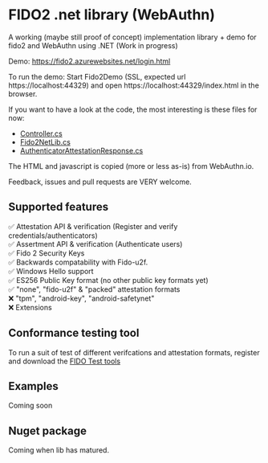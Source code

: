 # FIDO2 .net library (WebAuthn)
A working (maybe still proof of concept) implementation library + demo for fido2 and WebAuthn using .NET (Work in progress)

Demo: https://fido2.azurewebsites.net/login.html

To run the demo: Start Fido2Demo (SSL, expected url https://localhost:44329) and open https://localhost:44329/index.html in the browser.

If you want to have a look at the code, the most interesting is these files for now:

* [Controller.cs](https://github.com/abergs/fido2-net-lib/blob/master/Fido2Demo/Controller.cs)
* [Fido2NetLib.cs](https://github.com/abergs/fido2-net-lib/blob/master/fido2-net-lib/Fido2NetLib.cs)
* [AuthenticatorAttestationResponse.cs](https://github.com/abergs/fido2-net-lib/blob/master/fido2-net-lib/AuthenticatorAttestationResponse.cs)

The HTML and javascript is copied (more or less as-is) from WebAuthn.io.

Feedback, issues and pull requests are VERY welcome.


## Supported features

✅ Attestation API & verification (Register and verify credentials/authenticators)  
✅ Assertment API & verification (Authenticate users)  
✅ Fido 2 Security Keys  
✅ Backwards compatability with Fido-u2f.  
✅ Windows Hello support  
✅ ES256 Public Key format (no other public key formats yet)  
✅ "none", "fido-u2f" & "packed" attestation formats  
❌ "tpm", "android-key", "android-safetynet"  
❌ Extensions

## Conformance testing tool
To run a suit of test of different verifcations and attestation formats, register and download the [FIDO Test tools](https://fidoalliance.org/test-tool-access-request/)

## Examples

Coming soon

## Nuget package

Coming when lib has matured.
